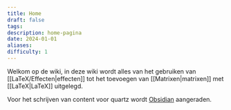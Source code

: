 ```yaml
---
title: Home
draft: false
tags: 
description: home-pagina
date: 2024-01-01
aliases: 
difficulty: 1
---
```

Welkom op de wiki, in deze wiki wordt alles van het gebruiken van [[LaTeX/Effecten|effecten]] tot het toevoegen van [[Matrixen|matrixen]] met [[LaTeX|LaTeX]] uitgelegd.

Voor het schrijven van content voor quartz wordt [Obsidian](https://obsidian.md) aangeraden.